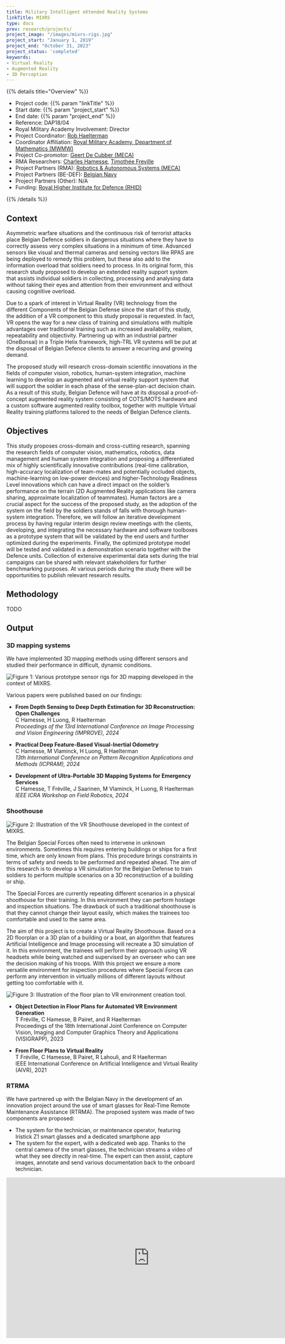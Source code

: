 ```yaml
---
title: Military Intelligent eXtended Reality Systems
linkTitle: MIXRS
type: docs
prev: research/projects/
project_image: "/images/mixrs-rigs.jpg"
project_start: "January 1, 2019"
project_end: "October 31, 2023"
project_status: 'completed'
keywords:
- Virtual Reality
- Augmented Reality
- 3D Perception
---
```


{{% details title="Overview" %}}

- Project code: {{% param "linkTitle" %}}
- Start date: {{% param "project_start" %}}
- End date: {{% param "project_end" %}}
- Reference: DAP18/04
- Royal Military Academy Involvement: Director
- Project Coordinator: [Rob Haelterman](https://researchportal.rma.ac.be/en/persons/robby-haelterman)
- Coordinator Affiliation: [Royal Military Academy, Department of Mathematics (MWMW)](https://researchportal.rma.ac.be/en/organisations/mathematics)
- Project Co-promotor: [Geert De Cubber (MECA)](https://mecatron.rma.ac.be/index.php/people/geert-de-cubber/)
- RMA Researchers: [Charles Hamesse](https://researchportal.rma.ac.be/en/persons/charles-hamesse), [Timothée Freville](https://researchportal.rma.ac.be/en/persons/timoth%C3%A9e-fr%C3%A9ville)
- Project Partners (RMA): [Robotics & Autonomous Systems (MECA)](https://mecatron.rma.ac.be/)
- Project Partners (BE-DEF): [Belgian Navy](https://www.mil.be/nl/over-defensie/marinecomponent/)
- Project Partners (Other): N/A
- Funding: [Royal Higher Institute for Defence (RHID)](https://www.defence-institute.be/)

{{% /details %}}


## Context
Asymmetric warfare situations and the continuous risk of terrorist attacks place Belgian Defence soldiers in dangerous situations where they have to correctly assess very complex situations in a minimum of time. Advanced sensors like visual and thermal cameras and sensing vectors like RPAS are being deployed to remedy this problem, but these also add to the information overload that soldiers need to process. In its original form, this research study proposed to develop an extended reality support system that assists individual soldiers in collecting, processing and analysing data without taking their eyes and attention from their environment and without causing cognitive overload.

Due to a spark of interest in Virtual Reality (VR) technology from the different Components of the Belgian Defense since the start of this study, the addition of a VR component to this study proposal is requested. In fact, VR opens the way for a new class of training and simulations with multiple advantages over traditional training such as increased availability, realism, repeatability and objectivity. Partnering up with an industrial partner (OneBonsai) in a Triple Helix framework, high-TRL VR systems will be put at the disposal of Belgian Defence clients to answer a recurring and growing demand.

The proposed study will research cross-domain scientific innovations in the fields of computer vision, robotics, human-system integration, machine learning to develop an augmented and virtual reality support system that will support the soldier in each phase of the sense-plan-act decision chain. As a result of this study, Belgian Defence will have at its disposal a proof-of-concept augmented reality system consisting of COTS/MOTS hardware and a custom software augmented reality toolbox, together with multiple Virtual Reality training platforms tailored to the needs of Belgian Defence clients. 

## Objectives
This study proposes cross-domain and cross-cutting research, spanning the research fields of computer vision, mathematics, robotics, data management and human system integration and proposing a differentiated mix of highly scientifically innovative contributions (real-time calibration, high-accuracy localization of team-mates and potentially occluded objects, machine-learning on low-power devices) and higher-Technology Readiness Level innovations which can have a direct impact on the soldier’s performance on the terrain (2D Augmented Reality applications like camera sharing, approximate localization of teammates). 
Human factors are a crucial aspect for the success of the proposed study, as the adoption of the system on the field by the soldiers stands of falls with thorough human-system integration. Therefore, we will follow an iterative development process by having regular interim design review meetings with the clients, developing, and integrating the necessary hardware and software toolboxes as a prototype system that will be validated by the end users and further optimized during the experiments. Finally, the optimized prototype model will be tested and validated in a demonstration scenario together with the Defence units. Collection of extensive experimental data sets during the trial campaigns can be shared with relevant stakeholders for further benchmarking purposes. At various periods during the study there will be opportunities to publish relevant research results.


## Methodology

TODO



## Output

### 3D mapping systems 


We have implemented 3D mapping methods using different sensors and studied their performance in difficult, dynamic conditions.

![](/images/mixrs-rigs.jpg "Figure 1: Various prototype sensor rigs for 3D mapping developed in the context of MIXRS.")

Various papers were published based on our findings:

- **From Depth Sensing to Deep Depth Estimation for 3D Reconstruction: Open Challenges**<br />
C Hamesse, H Luong, R Haelterman<br />
*Proceedings of the 13rd International Conference on Image Processing and Vision Engineering (IMPROVE), 2024*


- **Practical Deep Feature-Based Visual-Inertial Odometry**<br />
C Hamesse, M Vlaminck, H Luong, R Haelterman<br />
*13th International Conference on Pattern Recognition Applications and Methods (ICPRAM), 2024*


- **Development of Ultra-Portable 3D Mapping Systems for Emergency Services**<br />
C Hamesse, T Fréville, J Saarinen, M Vlaminck, H Luong, R Haelterman<br />
*IEEE ICRA Workshop on Field Robotics, 2024*


### Shoothouse

![](/images/mixrs_shoothouse-2.png "Figure 2: Illustration of the VR Shoothouse developed in the context of MIXRS.")

The Belgian Special Forces often need to intervene in unknown environments. Sometimes this requires entering buildings or ships for a first time, which are only known from plans. This procedure brings constraints in terms of safety and needs to be performed and repeated ahead. The aim of this research is to develop a VR simulation for the Belgian Defense to train soldiers to perform multiple scenarios on a 3D reconstruction of a building or ship.

The Special Forces are currently repeating different scenarios in a physical shoothouse for their training. In this environment they can perform hostage and inspection situations. The drawback of such a traditional shoothouse is that they cannot change their layout easily, which makes the trainees too comfortable and used to the same area.

The aim of this project is to create a Virtual Reality Shoothouse. Based on a 2D floorplan or a 3D plan of a building or a boat, an algorithm that features Artificial Intelligence and Image processing will recreate a 3D simulation of it. In this environment, the trainees will perform their approach using VR headsets while being watched and supervised by an overseer who can see the decision making of his troops. With this project we ensure a more versatile environment for inspection procedures where Special Forces can perform any intervention in virtually millions of different layouts without getting too comfortable with it.

![](/images/mixrs_shoothouse-1.png "Figure 3: Illustration of the floor plan to VR environment creation tool.")

- **Object Detection in Floor Plans for Automated VR Environment Generation**<br />
T Fréville, C Hamesse, B Pairet, and R Haelterman<br />
Proceedings of the 18th International Joint Conference on Computer Vision, Imaging and Computer Graphics Theory and Applications (VISIGRAPP), 2023

- **From Floor Plans to Virtual Reality**<br />
T Fréville, C Hamesse, B Pairet, R Lahouli, and R Haelterman<br />
IEEE International Conference on Artificial Intelligence and Virtual Reality (AIVR), 2021


### RTRMA 




We have partnered up with the Belgian Navy in the development of an innovation project around the use of smart glasses for Real-Time Remote Maintenance Assistance (RTRMA). The proposed system was made of two components are proposed: 
- The system for the technician, or maintenance operator, featuring Iristick Z1 smart glasses and a dedicated smartphone app
- The system for the expert, with a dedicated web app. Thanks to the central camera of the smart glasses, the technician streams a video of what they see directly in real-time. The expert can then assist, capture images, annotate and send various documentation back to the onboard technician.

<iframe width="750" height="422" src="https://www.youtube.com/embed/_GyzbKarabI" title="Real-Time Remote Maintenance Assistance (RTRMA)" frameborder="0" allow="accelerometer; autoplay; clipboard-write; encrypted-media; gyroscope; picture-in-picture; web-share" referrerpolicy="strict-origin-when-cross-origin" allowfullscreen></iframe>